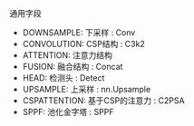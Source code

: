 通用字段
- DOWNSAMPLE: 下采样 : Conv
- CONVOLUTION: CSP结构 : C3k2
- ATTENTION: 注意力结构
- FUSION: 融合结构 : Concat
- HEAD: 检测头 : Detect
- UPSAMPLE: 上采样 : nn.Upsample
- CSPATTENTION: 基于CSP的注意力 : C2PSA
- SPPF: 池化金字塔 : SPPF